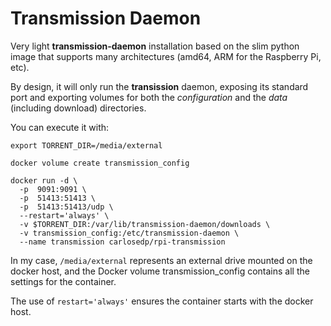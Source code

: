 Transmission Daemon
===================

Very light **transmission-daemon** installation based on the slim python image that supports many architectures (amd64, ARM for the Raspberry Pi, etc).

By design, it will only run the **transission** daemon, exposing its standard
port and exporting volumes for both the *configuration* and the *data*
(including download) directories.

You can execute it with:

```
export TORRENT_DIR=/media/external

docker volume create transmission_config

docker run -d \
  -p  9091:9091 \
  -p  51413:51413 \
  -p  51413:51413/udp \
  --restart='always' \
  -v $TORRENT_DIR:/var/lib/transmission-daemon/downloads \
  -v transmission_config:/etc/transmission-daemon \
  --name transmission carlosedp/rpi-transmission
```

In my case, `/media/external` represents an external drive mounted on the docker
host, and the Docker volume transmission_config contains all the settings for the container.

The use of `restart='always'` ensures the container starts with the docker host.

